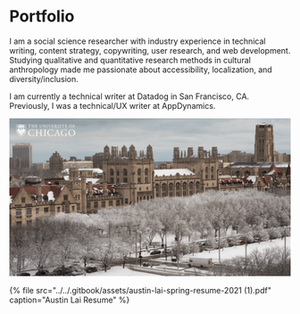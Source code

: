 # Portfolio

I am a social science researcher with industry experience in technical writing, content strategy, copywriting, user research, and web development. Studying qualitative and quantitative research methods in cultural anthropology made me passionate about accessibility, localization, and diversity/inclusion. 

I am currently a technical writer at Datadog in San Francisco, CA. Previously, I was a technical/UX writer at AppDynamics.

![University of Chicago, Hyde Park IL](../../.gitbook/assets/uchicago_winter_snowygothic.png)

{% file src="../../.gitbook/assets/austin-lai-spring-resume-2021 \(1\).pdf" caption="Austin Lai Resume" %}

